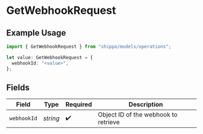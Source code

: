 # GetWebhookRequest

## Example Usage

```typescript
import { GetWebhookRequest } from "shippo/models/operations";

let value: GetWebhookRequest = {
  webhookId: "<value>",
};
```

## Fields

| Field                                | Type                                 | Required                             | Description                          |
| ------------------------------------ | ------------------------------------ | ------------------------------------ | ------------------------------------ |
| `webhookId`                          | *string*                             | :heavy_check_mark:                   | Object ID of the webhook to retrieve |